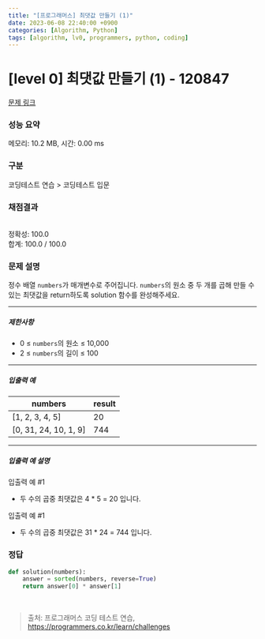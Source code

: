 ```yaml
---
title: "[프로그래머스] 최댓값 만들기 (1)"
date: 2023-06-08 22:40:00 +0900
categories: [Algorithm, Python]
tags: [algorithm, lv0, programmers, python, coding]
---
```


# [level 0] 최댓값 만들기 (1) - 120847

[문제 링크](https://school.programmers.co.kr/learn/courses/30/lessons/120847)

### 성능 요약

메모리: 10.2 MB, 시간: 0.00 ms

### 구분

코딩테스트 연습 > 코딩테스트 입문

### 채점결과

<br/>정확성: 100.0<br/>합계: 100.0 / 100.0

### 문제 설명

<p>정수 배열 <code>numbers</code>가 매개변수로 주어집니다. <code>numbers</code>의 원소 중 두 개를 곱해 만들 수 있는 최댓값을 return하도록 solution 함수를 완성해주세요.</p>

<hr>

<h5>제한사항</h5>

<ul>
<li>0 ≤ <code>numbers</code>의 원소 ≤ 10,000</li>
<li>2 ≤ <code>numbers</code>의 길이 ≤ 100</li>
</ul>

<hr>

<h5>입출력 예</h5>

| numbers               | result |
|-----------------------|--------|
| [1, 2, 3, 4, 5]       | 20     |
| [0, 31, 24, 10, 1, 9] | 744    |

<hr>

<h5>입출력 예 설명</h5>

<p>입출력 예 #1</p>

<ul>
<li>두 수의 곱중 최댓값은 4 * 5 = 20 입니다.</li>
</ul>

<p>입출력 예 #1</p>

<ul>
<li>두 수의 곱중 최댓값은 31 * 24 = 744 입니다.</li>
</ul>

### 정답

```python
def solution(numbers):
    answer = sorted(numbers, reverse=True)
    return answer[0] * answer[1]
```

<br>

> 출처: 프로그래머스 코딩 테스트 연습, https://programmers.co.kr/learn/challenges
